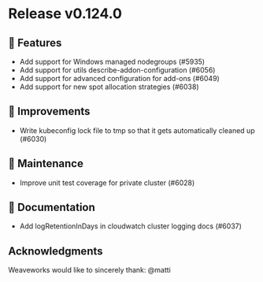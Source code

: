 # Release v0.124.0

## 🚀 Features

- Add support for Windows managed nodegroups (#5935)
- Add support for utils describe-addon-configuration (#6056)
- Add support for advanced configuration for add-ons (#6049)
- Add support for new spot allocation strategies (#6038)

## 🎯 Improvements

- Write kubeconfig lock file to tmp so that it gets automatically cleaned up (#6030)

## 🧰 Maintenance

- Improve unit test coverage for private cluster (#6028)

## 📝 Documentation

- Add logRetentionInDays in cloudwatch cluster logging docs (#6037)

## Acknowledgments
Weaveworks would like to sincerely thank:
@matti 
